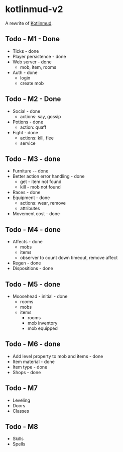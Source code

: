 # kotlinmud-v2

A rewrite of [Kotlinmud](https://github.com/danielmunro/kotlinmud).

## Todo - M1 - Done

* Ticks - done
* Player persistence - done
* Web server - done
  * mob, item, rooms
* Auth - done
  * login
  * create mob

## Todo - M2 - Done

* Social - done
  * actions: say, gossip
* Potions - done
  * action: quaff
* Fight - done
  * actions: kill, flee
  * service

## Todo - M3 - done

* Furniture -- done
* Better action error handling - done
  * get - item not found
  * kill - mob not found
* Races - done
* Equipment - done
  * actions: wear, remove
  * attributes
* Movement cost - done

## Todo - M4 - done

* Affects - done
  * mobs
  * items
  * observer to count down timeout, remove affect
* Regen - done
* Dispositions - done

## Todo - M5 - done

* Moosehead - initial - done
  * rooms
  * mobs
  * items
    * rooms
    * mob inventory
    * mob equipped

## Todo - M6 - done

* Add level property to mob and items - done
* Item material - done
* Item type - done
* Shops - done

## Todo - M7
* Leveling
* Doors
* Classes

## Todo - M8
* Skills
* Spells